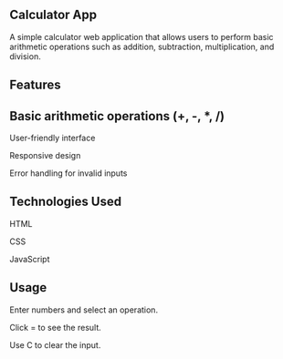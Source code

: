 
## Calculator App

A simple calculator web application that allows users to perform basic arithmetic operations such as addition, subtraction, multiplication, and division.

## Features

## Basic arithmetic operations (+, -, *, /)

User-friendly interface

Responsive design

Error handling for invalid inputs

## Technologies Used

HTML

CSS

JavaScript

## Usage

Enter numbers and select an operation.

Click = to see the result.

Use C to clear the input.
